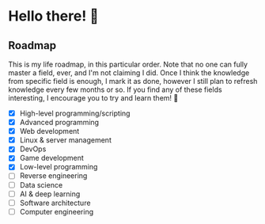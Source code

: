 # Hello there! 👋

## Roadmap

This is my life roadmap, in this particular order. Note that no one can fully master a field, ever, and I'm not claiming I did. Once I think the knowledge from specific field is enough, I mark it as done, however I still plan to refresh knowledge every few months or so. If you find any of these fields interesting, I encourage you to try and learn them! 🙂

- [x] High-level programming/scripting
- [x] Advanced programming
- [x] Web development
- [x] Linux & server management
- [x] DevOps
- [x] Game development
- [x] Low-level programming
- [ ] Reverse engineering
- [ ] Data science
- [ ] AI & deep learning
- [ ] Software architecture
- [ ] Computer engineering

